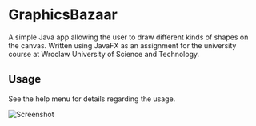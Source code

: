 # GraphicsBazaar
A simple Java app allowing the user to draw different kinds of shapes on the canvas. Written using JavaFX as an assignment for the university course at Wroclaw University of Science and Technology.

## Usage
See the help menu for details regarding the usage.

![Screenshot](https://raw.githubusercontent.com/maxster256/GraphicsBazaar/master/screenshot.png)

